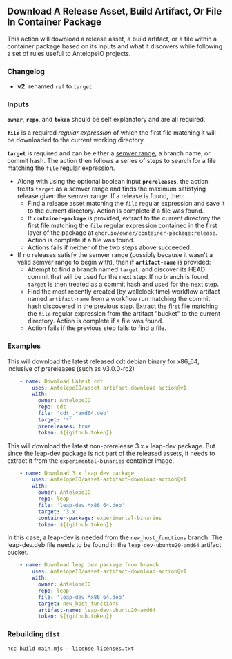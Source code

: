 ## Download A Release Asset, Build Artifact, Or File In Container Package

This action will download a release asset, a build artifact, or a file within a container package based on its inputs and what it discovers while following a set of rules useful to AntelopeIO projects.

### Changelog
* **v2**: renamed `ref` to `target`

### Inputs
**`owner`**, **`repo`**, and **`token`** should be self explanatory and are all required.

**`file`** is a required _regular expression_ of which the first file matching it will be downloaded to the current working directory.

**`target`** is required and can be either a [semver range](https://github.com/npm/node-semver), a branch name, or commit hash. The action then follows a series of steps to search for a file matching the `file` regular expression.

* Along with using the optional boolean input **`prereleases`**, the action treats `target` as a semver range and finds the maximum satisfying release given the semver range. If a release is found, then:
  * Find a release asset matching the `file` regular expression and save it to the current directory. Action is complete if a file was found.
  * If **`container-package`** is provided, extract to the current directory the first file matching the `file` regular expression contained in the first layer of the package at `ghcr.io/owner/container-package:release`. Action is complete if a file was found.
  * Actions fails if neither of the two steps above succeeded.
* If no releases satisfy the semver range (possibly because it wasn't a valid semver range to begin with), then if **`artifact-name`** is provided:
  * Attempt to find a branch named `target`, and discover its HEAD commit that will be used for the next step. If no branch is found, `target` is then treated as a commit hash and used for the next step.
  * Find the most recently created (by wallclock time) workflow artifact named `artifact-name` from a workflow run matching the commit hash discovered in the previous step. Extract the first file matching the `file` regular expression from the artifact "bucket" to the current directory. Action is complete if a file was found.
  * Action fails if the previous step fails to find a file.

### Examples
This will download the latest released cdt debian binary for x86_64, inclusive of prereleases (such as v3.0.0-rc2)
```yaml
    - name: Download Latest cdt
        uses: AntelopeIO/asset-artifact-download-action@v1
        with:
          owner: AntelopeIO
          repo: cdt
          file: 'cdt_.*amd64.deb'
          target: '*'
          prereleases: true
          token: ${{github.token}}
```

This will download the latest non-prerelease 3.x.x leap-dev package. But since the leap-dev package is not part of the released assets, it needs to extract it from the `experimental-binaries` container image.
```yaml
    - name: Download 3.x leap dev package
        uses: AntelopeIO/asset-artifact-download-action@v1
        with:
          owner: AntelopeIO
          repo: leap
          file: 'leap-dev.*x86_64.deb'
          target: '3.x'
          container-package: experimental-binaries
          token: ${{github.token}}
```

In this case, a leap-dev is needed from the `new_host_functions` branch. The leap-dev.deb file needs to be found in the `leap-dev-ubuntu20-amd64` artifact bucket.
```yaml
    - name: Download leap dev package from branch
        uses: AntelopeIO/asset-artifact-download-action@v1
        with:
          owner: AntelopeIO
          repo: leap
          file: 'leap-dev.*x86_64.deb'
          target: new_host_functions
          artifact-name: leap-dev-ubuntu20-amd64
          token: ${{github.token}}
```

### Rebuilding `dist`
```
ncc build main.mjs --license licenses.txt
```
